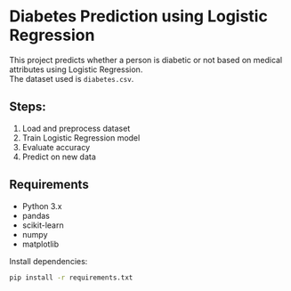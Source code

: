 # Diabetes Prediction using Logistic Regression

This project predicts whether a person is diabetic or not based on medical attributes using Logistic Regression.  
The dataset used is `diabetes.csv`.

## Steps:
1. Load and preprocess dataset
2. Train Logistic Regression model
3. Evaluate accuracy
4. Predict on new data

## Requirements
- Python 3.x
- pandas
- scikit-learn
- numpy
- matplotlib

Install dependencies:
```bash
pip install -r requirements.txt

